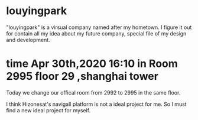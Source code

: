 # louyingpark
"louyingpark" is a virsual company named after my hometown. I figure it out for contain all my idea about my future company, special file of my design and development.


# time Apr 30th,2020 16:10 in Room 2995 floor 29 ,shanghai tower
Today we change our offical room from 2992 to 2995 in the same floor.

I think Hizonesat's navigall platform is not a ideal project for me. So I must find a new ideal project for myself.
